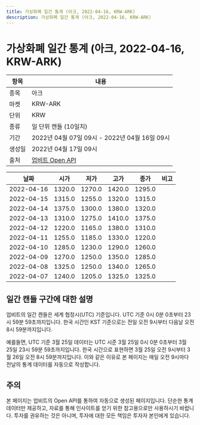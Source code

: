 ```yaml
---
title: 가상화폐 일간 통계 (아크, 2022-04-16, KRW-ARK)
description: 가상화폐 일간 통계 (아크, 2022-04-16, KRW-ARK)
---
```



가상화폐 일간 통계 (아크, 2022-04-16, KRW-ARK)
===

|항목|내용|
|--|--|
|종목|아크|
|마켓|KRW-ARK|
|단위|KRW|
|종류|일 단위 캔들 (10일치)|
|기간|2022년 04월 07일 09시 - 2022년 04월 16일 09시|
|생성일|2022년 04월 17일 09시|
|출처|[업비트 Open API](https://docs.upbit.com)|


|날짜|시가|저가|고가|종가|비고|
|--|--|--|--|--|--|
|2022-04-16|1320.0|1270.0|1420.0|1295.0|    |
|2022-04-15|1315.0|1255.0|1320.0|1315.0|    |
|2022-04-14|1375.0|1300.0|1380.0|1320.0|    |
|2022-04-13|1310.0|1275.0|1410.0|1375.0|    |
|2022-04-12|1220.0|1165.0|1380.0|1310.0|    |
|2022-04-11|1255.0|1185.0|1330.0|1220.0|    |
|2022-04-10|1285.0|1230.0|1290.0|1260.0|    |
|2022-04-09|1270.0|1250.0|1350.0|1285.0|    |
|2022-04-08|1325.0|1250.0|1340.0|1265.0|    |
|2022-04-07|1240.0|1205.0|1325.0|1325.0|    |


일간 캔들 구간에 대한 설명
---


업비트의 일간 캔들은 세계 협정시(UTC) 기준입니다. 
UTC 기준 0시 0분 0초부터 23시 59분 59초까지입니다. 
한국 시간인 KST 기준으로는 전일 오전 9시부터 다음날 오전 8시 59분까지입니다. 


예를들면, UTC 기준 3월 25일 데이터는 UTC 시준 3월 25일 0시 0분 0초부터 3월 25일 23시 59분 59초까지입니다. 
한국 시간으로 표현하면 3월 25일 오전 9시부터 3월 26일 오전 8시 59분까지입니다. 
이와 같은 이유로 본 페이지는 매일 오전 9시마다 전날의 통계 데이터를 자동으로 작성합니다. 


주의
---


본 페이지는 업비트의 Open API를 통하여 자동으로 생성된 페이지입니다. 
단순한 통계 데이터만 제공하고, 자료를 통해 인사이트를 얻기 위한 참고용으로만 사용하시기 바랍니다. 
투자를 권유하는 것은 아니며, 투자에 대한 모든 책임은 투자자 본인에게 있습니다. 
